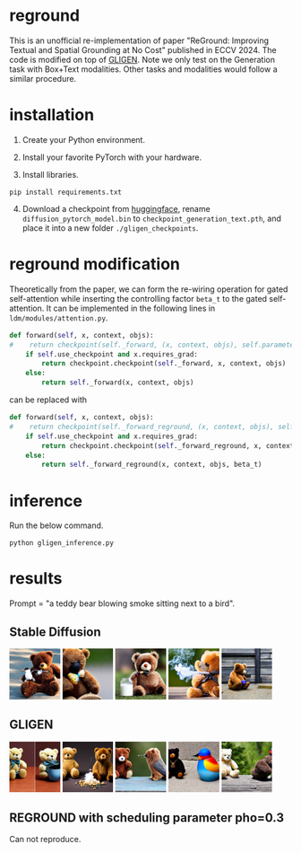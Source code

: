 # reground
This is an unofficial re-implementation of paper "ReGround: Improving Textual and Spatial Grounding at No Cost" published in ECCV 2024. The code is modified on top of [GLIGEN](https://github.com/gligen/GLIGEN). Note we only test on the Generation task with Box+Text modalities. Other tasks and modalities would follow a similar procedure.

# installation
1. Create your Python environment.

2. Install your favorite PyTorch with your hardware.

3. Install libraries.
```
pip install requirements.txt
```

4. Download a checkpoint from [huggingface](https://huggingface.co/gligen/gligen-generation-text-box/blob/main/diffusion_pytorch_model.bin), rename ```diffusion_pytorch_model.bin``` to ```checkpoint_generation_text.pth```, and place it into a new folder ```./gligen_checkpoints```.

# reground modification
Theoretically from the paper, we can form the re-wiring operation for gated self-attention while inserting the controlling factor ```beta_t``` to the gated self-attention. It can be implemented in the following lines in ```ldm/modules/attention.py```.
```python
def forward(self, x, context, objs):
#    return checkpoint(self._forward, (x, context, objs), self.parameters(), self.use_checkpoint)
    if self.use_checkpoint and x.requires_grad:
        return checkpoint.checkpoint(self._forward, x, context, objs)
    else:
        return self._forward(x, context, objs)
```
can be replaced with
```python
def forward(self, x, context, objs):
#    return checkpoint(self._forward_reground, (x, context, objs), self.parameters(), self.use_checkpoint)
    if self.use_checkpoint and x.requires_grad:
        return checkpoint.checkpoint(self._forward_reground, x, context, objs, beta_t)
    else:
        return self._forward_reground(x, context, objs, beta_t)
```

# inference
Run the below command.
```
python gligen_inference.py
```

# results
Prompt = "a teddy bear blowing smoke sitting next to a bird".

## Stable Diffusion
<p float="left">
  <img src="results/sd_1.png" width="18%" />
  <img src="results/sd_2.png" width="18%" />
  <img src="results/sd_3.png" width="18%" />
  <img src="results/sd_4.png" width="18%" />
  <img src="results/sd_5.png" width="18%" />
</p>

## GLIGEN
<p float="left">
  <img src="results/gligen_1.png" width="18%" />
  <img src="results/gligen_2.png" width="18%" />
  <img src="results/gligen_3.png" width="18%" />
  <img src="results/gligen_4.png" width="18%" />
  <img src="results/gligen_5.png" width="18%" />
</p>

## REGROUND with scheduling parameter pho=0.3
Can not reproduce.
